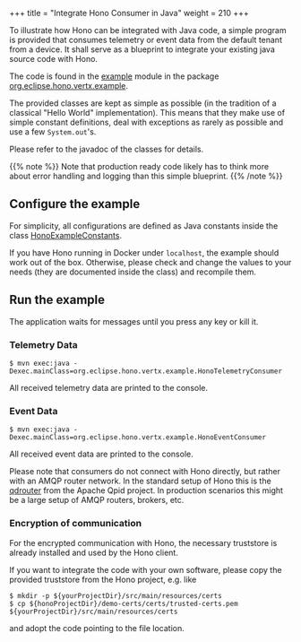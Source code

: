 +++
title = "Integrate Hono Consumer in Java"
weight = 210
+++

To illustrate how Hono can be integrated with Java code, a simple program is provided that consumes telemetry or event data 
from the default tenant from a device. 
It shall serve as a blueprint to integrate your existing java source code with Hono. 

The code is found in the [example](https://github.com/bsinno/hono/tree/master/example) module in the package [org.eclipse.hono.vertx.example](https://github.com/bsinno/hono/tree/master/example/src/main/java/org/eclipse/hono/vertx/example).

The provided classes are kept as simple as possible (in the tradition of a classical "Hello World" implementation).
This means that they make use of simple constant definitions, deal with exceptions as rarely as possible and use a few `System.out`'s.

Please refer to the javadoc of the classes for details.
 
{{% note %}}
Note that production ready code likely has to think more about error handling and logging than this simple blueprint. 
{{% /note %}}

## Configure the example

For simplicity, all configurations are defined as Java constants inside the class [HonoExampleConstants](https://github.com/bsinno/hono/blob/master/example/src/main/java/org/eclipse/hono/vertx/example/base/HonoExampleConstants.java).

If you have Hono running in Docker under `localhost`, the example should work out of the box.
Otherwise, please check and change the values to your needs (they are documented inside the class) and recompile them.
   

## Run the example

The application waits for messages until you press any key or kill it.

### Telemetry Data

`$ mvn exec:java -Dexec.mainClass=org.eclipse.hono.vertx.example.HonoTelemetryConsumer`

All received telemetry data are printed to the console.

### Event Data
  
`$ mvn exec:java -Dexec.mainClass=org.eclipse.hono.vertx.example.HonoEventConsumer`

All received event data are printed to the console.


Please note that consumers do not connect with Hono directly, but rather with an AMQP router network. 
In the standard setup of Hono this is the [qdrouter](https://qpid.apache.org/components/dispatch-router/index.html) from the Apache Qpid project.
In production scenarios this might be a large setup of AMQP routers, brokers, etc.

### Encryption of communication 
  
For the encrypted communication with Hono, the necessary truststore is already installed and used by the Hono client.

If you want to integrate the code with your own software, please copy the provided truststore from the Hono project, e.g. like

    $ mkdir -p ${yourProjectDir}/src/main/resources/certs
    $ cp ${honoProjectDir}/demo-certs/certs/trusted-certs.pem ${yourProjectDir}/src/main/resources/certs

and adopt the code pointing to the file location.

